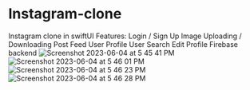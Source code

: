# Instagram-clone
Instagram clone in swiftUI
Features: 
Login / Sign Up 
Image Uploading / Downloading
Post Feed 
User Profile 
User Search 
Edit Profile 
Firebase backend
![Screenshot 2023-06-04 at 5 45 41 PM](https://github.com/aryanjagarwal/Instagram-clone/assets/68804795/3c41ff04-c9e2-4be8-99b4-369235d6d555)
![Screenshot 2023-06-04 at 5 46 01 PM](https://github.com/aryanjagarwal/Instagram-clone/assets/68804795/0bde23ab-e127-4b01-9722-bc209d90f039)
![Screenshot 2023-06-04 at 5 46 23 PM](https://github.com/aryanjagarwal/Instagram-clone/assets/68804795/a0012bf0-944c-4260-94a8-596668b3dbad)
![Screenshot 2023-06-04 at 5 46 28 PM](https://github.com/aryanjagarwal/Instagram-clone/assets/68804795/36b54595-e984-4229-af1e-498d017f6bc5)
